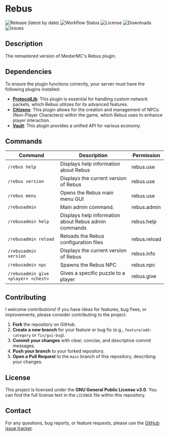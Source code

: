 # Rebus

![Release (latest by date)](https://img.shields.io/github/v/release/TavstalDev/Rebus?style=plastic-square)
![Workflow Status](https://img.shields.io/github/actions/workflow/status/TavstalDev/Rebus/ghrelease.yml?branch=stable&label=build&style=plastic-square)
![License](https://img.shields.io/github/license/TavstalDev/Rebus)
![Downloads](https://img.shields.io/github/downloads/TavstalDev/Rebus/total?style=plastic-square)
![Issues](https://img.shields.io/github/issues/TavstalDev/Rebus?style=plastic-square)

## Description
The remastered version of MesterMC's Rebus plugin.

## Dependencies

To ensure the plugin functions correctly, your server must have the following plugins installed:

- **[ProtocolLib](https://www.spigotmc.org/resources/protocollib.1997/)**: This plugin is essential for handling custom network packets, which Rebus utilizes for its advanced features.
- **[Citizens](https://www.spigotmc.org/resources/citizens.13811/)**: This plugin allows for the creation and management of NPCs (Non-Player Characters) within the game, which Rebus uses to enhance player interaction.
- **[Vault](https://www.spigotmc.org/resources/vault.34315/)**: This plugin provides a unified API for various economy.

## Commands
| Command                             | Description                                          | Permission   |
|-------------------------------------|------------------------------------------------------|--------------|
| `/rebus help`                       | Displays help information about Rebus                | rebus.use    |
| `/rebus version`                    | Displays the current version of Rebus                | rebus.use    |
| `/rebus menu`                       | Opens the Rebus main menu GUI                        | rebus.use    |
| `/rebusadmin`                       | Main admin command.                                  | rebus.admin  |
| `/rebusadmin help`                  | Displays help information about Rebus admin commands | rebus.help   |
| `/rebusadmin reload`                | Reloads the Rebus configuration files                | rebus.reload | 
| `/rebusadmin version`               | Displays the current version of Rebus                | rebus.info   |
| `/rebusadmin npc`                   | Spawns the Rebus NPC                                 | rebus.npc    |
| `/rebusadmin give <player> <chest>` | Gives a specific puzzle to a player                  | rebus.give   |

## Contributing

I welcome contributions! If you have ideas for features, bug fixes, or improvements, please consider contributing to the project.

1.  **Fork** the repository on GitHub.
2.  **Create a new branch** for your feature or bug fix (e.g., `feature/add-category` or `fix/gui-bug`).
3.  **Commit your changes** with clear, concise, and descriptive commit messages.
4.  **Push your branch** to your forked repository.
5.  **Open a Pull Request** to the `main` branch of this repository, describing your changes.

## License

This project is licensed under the **GNU General Public License v3.0**. You can find the full license text in the `LICENSE` file within this repository.

## Contact

For any questions, bug reports, or feature requests, please use the [GitHub issue tracker](https://github.com/TavstalDev/Rebus/issues).
